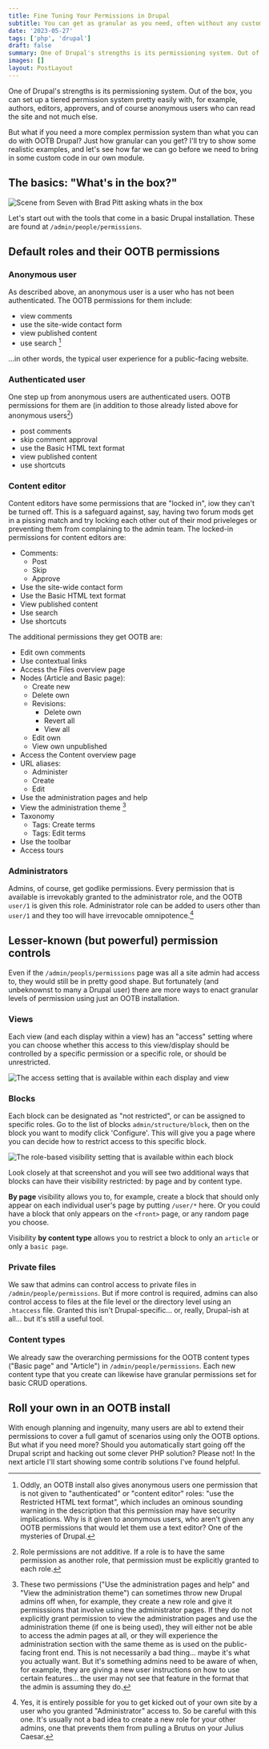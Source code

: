 ```yaml
---
title: Fine Tuning Your Permissions in Drupal
subtitle: You can get as granular as you need, often without any custom modules
date: '2023-05-27'
tags: ['php', 'drupal']
draft: false
summary: One of Drupal's strengths is its permissioning system. Out of the box, you can set up a tiered permission system pretty easily with, for example, authors, editors, approvers, and of course anonymous users who can read the site and not much else.
images: []
layout: PostLayout
---
```


One of Drupal's strengths is its permissioning system. Out of the box, you can set up a tiered permission system pretty easily with, for example, authors, editors, approvers, and of course anonymous users who can read the site and not much else.

But what if you need a more complex permission system than what you can do with OOTB Drupal? Just how granular can you get? I'll try to show some realistic examples, and let's see how far we can go before we need to bring in some custom code in our own module.

## The basics: "What's in the box?"

![Scene from Seven with Brad Pitt asking whats in the box](/static/images/whatsinthebox.gif)

Let's start out with the tools that come in a basic Drupal installation. These are found at `/admin/people/permissions`.

## Default roles and their OOTB permissions

### Anonymous user

As described above, an anonymous user is a user who has not been authenticated. The OOTB permissions for them include:

- view comments
- use the site-wide contact form
- view published content
- use search [^1]

...in other words, the typical user experience for a public-facing website.

### Authenticated user

One step up from anonymous users are authenticated users. OOTB permissions for them are (in addition to those already listed above for anonymous users[^2])

- post comments
- skip comment approval
- use the Basic HTML text format
- view published content
- use shortcuts

### Content editor

Content editors have some permissions that are "locked in", iow they can't be turned off. This is a safeguard against, say, having two forum mods get in a pissing match and try locking each other out of their mod priveleges or preventing them from complaining to the admin team. The locked-in permissions for content editors are:

- Comments:
  - Post
  - Skip
  - Approve
- Use the site-wide contact form
- Use the Basic HTML text format
- View published content
- Use search
- Use shortcuts

The additional permissions they get OOTB are:

- Edit own comments
- Use contextual links
- Access the Files overview page
- Nodes (Article and Basic page):
  - Create new
  - Delete own
  - Revisions:
    - Delete own
    - Revert all
    - View all
  - Edit own
  - View own unpublished
- Access the Content overview page
- URL aliases:
  - Administer
  - Create
  - Edit
- Use the administration pages and help
- View the administration theme [^3]
- Taxonomy
  - Tags: Create terms
  - Tags: Edit terms
- Use the toolbar
- Access tours

### Administrators

Admins, of course, get godlike permissions. Every permission that is available is irrevokably granted to the administrator role, and the OOTB `user/1` is given this role. Administrator role can be added to users other than `user/1` and they too will have irrevocable omnipotence.[^4]

## Lesser-known (but powerful) permission controls

Even if the `/admin/peopls/permissions` page was all a site admin had access to, they would still be in pretty good shape. But fortunately (and unbeknownst to many a Drupal user) there are more ways to enact granular levels of permission using just an OOTB installation.

### Views

Each view (and each display within a view) has an "access" setting where you can choose whether this access to this view/display should be controlled by a specific permission or a specific role, or should be unrestricted.

![The access setting that is available within each display and view](/static/images/perms01.png)

### Blocks

Each block can be designated as "not restricted", or can be assigned to specific roles. Go to the list of blocks `admin/structure/block`, then on the block you want to modify click 'Configure'. This will give you a page where you can decide how to restrict access to this specific block.

![The role-based visibility setting that is available within each block](/static/images/perms01.png)

Look closely at that screenshot and you will see two additional ways that blocks can have their visibility restricted: by page and by content type.

**By page** visibility allows you to, for example, create a block that should only appear on each individual user's page by putting `/user/*` here. Or you could have a block that only appears on the `<front>` page, or any random page you choose.

Visibility **by content type** allows you to restrict a block to only an `article` or only a `basic page`.

### Private files

We saw that admins can control access to private files in `/admin/people/permissions`. But if more control is required, admins can also control access to files at the file level or the directory level using an `.htaccess` file. Granted this isn't Drupal-specific... or, really, Drupal-ish at all... but it's still a useful tool.

### Content types

We already saw the overarching permissions for the OOTB content types ("Basic page" and "Article") in `/admin/people/permissions`. Each new content type that you create can likewise have granular permissions set for basic CRUD operations.

## Roll your own in an OOTB install

With enough planning and ingenuity, many users are abl to extend their permissions to cover a full gamut of scenarios using only the OOTB options. But what if you need more? Should you automatically start going off the Drupal script and hacking out some clever PHP solution? Please not! In the next article I'll start showing some contrib solutions I've found helpful.

[^1]: Oddly, an OOTB install also gives anonymous users one permission that is not given to "authenticated" or "content editor" roles: "use the Restricted HTML text format", which includes an ominous sounding warning in the description that this permission may have security implications. Why is it given to anonymous users, who aren't given any OOTB permissions that would let them use a text editor? One of the mysteries of Drupal.
[^2]: Role permissions are not additive. If a role is to have the same permission as another role, that permission must be explicitly granted to each role.
[^3]: These two permissions ("Use the administration pages and help" and "View the administration theme") can sometimes throw new Drupal admins off when, for example, they create a new role and give it permisssions that involve using the administrator pages. If they do not explicitly grant permission to view the administration pages and use the administration theme (if one is being used), they will either not be able to access the admin pages at all, or they will experience the administration section with the same theme as is used on the public-facing front end. This is not necessarily a bad thing... maybe it's what you actually want. But it's something admins need to be aware of when, for example, they are giving a new user instructions on how to use certain features... the user may not see that feature in the format that the admin is assuming they do.
[^4]: Yes, it is entirely possible for you to get kicked out of your own site by a user who you granted "Administrator" access to. So be careful with this one. It's usually not a bad idea to create a new role for your other admins, one that prevents them from pulling a Brutus on your Julius Caesar.
